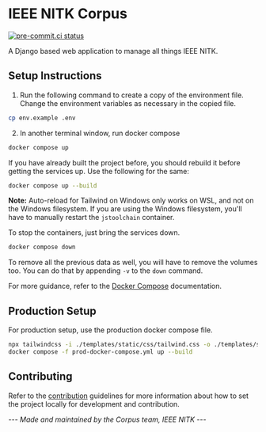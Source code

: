 # IEEE NITK Corpus

[![pre-commit.ci status](https://results.pre-commit.ci/badge/github/IEEE-NITK/corpus/main.svg)](https://results.pre-commit.ci/latest/github/IEEE-NITK/corpus/main)

A Django based web application to manage all things IEEE NITK.

## Setup Instructions

1. Run the following command to create a copy of the environment file. Change the environment variables as necessary in
   the copied file.

```sh
cp env.example .env
```

2. In another terminal window, run docker compose

```sh
docker compose up
```

If you have already built the project before, you should rebuild it before getting the services up. Use the following
for the same:

```sh
docker compose up --build
```

**Note:** Auto-reload for Tailwind on Windows only works on WSL, and not on the Windows filesystem. If you are using the Windows filesystem, you'll have to manually restart the `jstoolchain` container.

To stop the containers, just bring the services down.

```sh
docker compose down
```

To remove all the previous data as well, you will have to remove the volumes too. You can do that by appending `-v` to
the `down` command.

For more guidance, refer to the [Docker Compose](https://docs.docker.com/compose/) documentation.

## Production Setup

For production setup, use the production docker compose file.

```sh
npx tailwindcss -i ./templates/static/css/tailwind.css -o ./templates/static/css/tailwind-min.css --minify
docker compose -f prod-docker-compose.yml up --build
```

## Contributing

Refer to the [contribution](./CONTRIBUTING.md) guidelines for more information about how to set the project locally for
development and contribution.

_--- Made and maintained by the Corpus team, IEEE NITK ---_